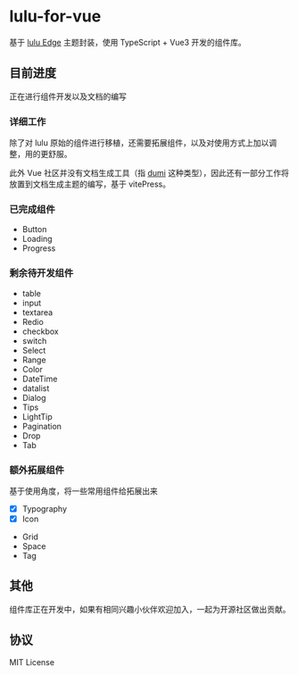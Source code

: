 # lulu-for-vue

基于 [lulu Edge](https://github.com/yued-fe/lulu) 主题封装，使用 TypeScript + Vue3 开发的组件库。

## 目前进度

正在进行组件开发以及文档的编写

### 详细工作

除了对 lulu 原始的组件进行移植，还需要拓展组件，以及对使用方式上加以调整，用的更舒服。

此外 Vue 社区并没有文档生成工具（指 [dumi](https://github.com/umijs/dumi) 这种类型），因此还有一部分工作将放置到文档生成主题的编写，基于 vitePress。

### 已完成组件

- Button
- Loading
- Progress

### 剩余待开发组件

- table
- input
- textarea
- Redio
- checkbox
- switch
- Select
- Range
- Color
- DateTime
- datalist
- Dialog
- Tips
- LightTip
- Pagination
- Drop
- Tab

### 额外拓展组件

基于使用角度，将一些常用组件给拓展出来

- [x] Typography
- [x] Icon
- Grid
- Space
- Tag

## 其他

组件库正在开发中，如果有相同兴趣小伙伴欢迎加入，一起为开源社区做出贡献。

## 协议

MIT License
